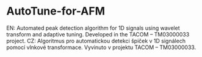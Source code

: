 # AutoTune-for-AFM
EN: Automated peak detection algorithm for 1D signals using wavelet transform and adaptive tuning. Developed in the TACOM – TM03000033 project. CZ: Algoritmus pro automatickou detekci špiček v 1D signálech pomocí vlnkové transformace. Vyvinuto v projektu TACOM – TM03000033.
